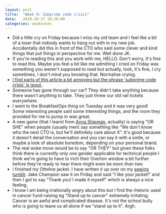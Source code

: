 ```yaml
---
layout: post
title:  "Week 9: Subprime code crisis"
date:   2018-10-27 10:20:00
categories: weaknotes
---
```


* Did a little cry on Friday because I miss my old team and I feel like a bit of a loser that nobody wants to hang out with in my new job. Accidentally did this in front of the CTO who said some clever and kind things that put things in perspective for me. Well done JK.
* If you're reading this and you work with me, HELLO. Don't worry, it's fine to read this. Maybe you feel a bit like me admitting I cried on Friday was something you weren't supposed to read but actually, look, it's fine, I cry sometimes, I don't mind you knowing that. Normalise crying.
* [I find parts of this article a bit annoying but the phrase 'subprime code crisis' is good ](https://ftalphaville.ft.com/2018/10/22/1540184400000/Subprime-code--a-very-avoidable-crisis/).
* Someone has gone through our car? They didn't take anything because there wasn't anything to take. They just threw our old rail tickets everywhere.
* I went to the BreakfastOps thing on Tuesday and it was very good! Some interesting people said some interesting things, and the room they provided for me to pump in was great.
* A new game (that I learnt from [Anna Shipman](https://www.annashipman.co.uk/), actually) is saying "OR SHE" when people (usually men) say something like "We don't know who the next CTO is, but he'll definitely care about X". It's good because it doesn't derail the conversation and you can say it with a smile, or maybe a look of absolute boredom, depending on your personal brand.
* The real woke move would be to say "OR THEY" but given these folks think there is currently only *one* gender applicable for technical people I think we're going to have to inch their Overton window a bit further before they're ready to hear there might even be *more than two*.
* I finished my Ottoline jacket. I have written it up over on my [sewing tumblr](http://sewing.butt.kitchen). Jake Champion saw it on Friday and said "I like your jacket!" and then I got to say "Thank you! I made it myself" which is always a nice feeling.
* I know I am being irrationally angry about this but I find the rhetoric used in cancer fund-raising eg "Stand up to cancer" extremely irritating. Cancer is an awful and complicated disease. It's not the school bully who is going to leave us all alone if we "stand up to it". Argh.
